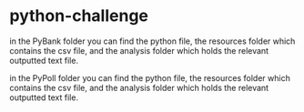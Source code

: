 # python-challenge

in the PyBank folder you can find the python file, the resources folder which contains the csv file, and the analysis folder which holds the relevant outputted text file. 

in the PyPoll folder you can find the python file, the resources folder which contains the csv file, and the analysis folder which holds the relevant outputted text file.